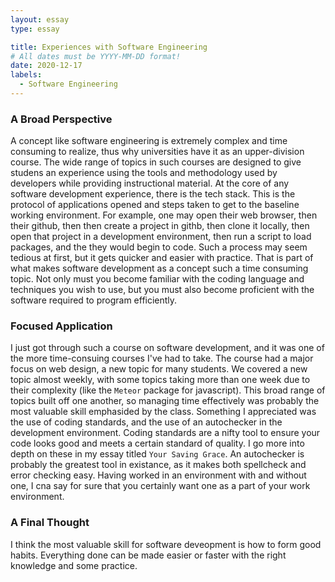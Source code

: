 ```yaml
---
layout: essay
type: essay

title: Experiences with Software Engineering
# All dates must be YYYY-MM-DD format!
date: 2020-12-17
labels:
  - Software Engineering
---
```


### A Broad Perspective

A concept like software engineering is extremely complex and time consuming to realize, thus why universities have it as an upper-division course. The wide range of topics in such courses are designed to give studens an experience using the tools and methodology used by developers while providing instructional material. At the core of any software development experience, there is the tech stack. This is the protocol of applications opened and steps taken to get to the baseline working environment. For example, one may open their web browser, then their github, then then create a project in githb, then clone it locally, then open that project in a development environment, then run a script to load packages, and the they would begin to code. Such a process may seem tedious at first, but it gets quicker and easier with practice. That is part of what makes software development as a concept such a time consuming topic. Not only must you become familiar with the coding language and techniques you wish to use, but you must also become proficient with the software required to program efficiently.

### Focused Application

I just got through such a course on software development, and it was one of the more time-consuing courses I've had to take. The course had a major focus on web design, a new topic for many students. We covered a new topic almost weekly, with some topics taking more than one week due to their complexity (like the `Meteor` package for javascript). This broad range of topics built off one another, so managing time effectively was probably the most valuable skill emphasided by the class. Something I appreciated was the use of coding standards, and the use of an autochecker in the development environment. Coding standards are a nifty tool to ensure your code looks good and meets a certain standard of quality. I go more into depth on these in my essay titled `Your Saving Grace`. An autochecker is probably the greatest tool in existance, as it makes both spellcheck and error checking easy. Having worked in an environment with and without one, I cna say for sure that you certainly want one as a part of your work environment.

### A Final Thought

I think the most valuable skill for software deveopment is how to form good habits. Everything done can be made easier or faster with the right knowledge and some practice.
